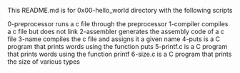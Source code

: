 This README.md is for 0x00-hello_world directory with the following scripts

0-preprocessor runs a c file through the preprocessor
1-compiler compiles a c file but does not link
2-assembler generates the assembly code of a c file
3-name compiles the c file and assigns it a given name
4-puts is a C program that prints words using the function puts
5-printf.c is a C program that prints words using the function printf
6-size.c is a C program that prints the size of various types
